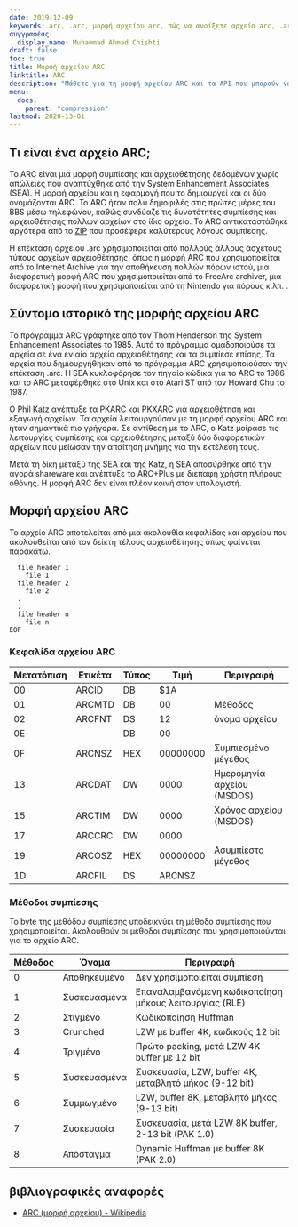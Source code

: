 ```yaml
---
date: 2019-12-09
keywords: arc, .arc, μορφή αρχείου arc, πώς να ανοίξετε αρχεία arc, .arc extension, arc extension
συγγραφέας:
  display_name: Muhammad Ahmad Chishti
draft: false
toc: true
title: Μορφή αρχείου ARC
linktitle: ARC
description: "Μάθετε για τη μορφή αρχείου ARC και τα API που μπορούν να δημιουργήσουν και να ανοίξουν αρχεία ARC."
menu:
  docs:
    parent: "compression"
lastmod: 2020-13-01
---
```


## Τι είναι ένα αρχείο ARC;

Το ARC είναι μια μορφή συμπίεσης και αρχειοθέτησης δεδομένων χωρίς απώλειες που αναπτύχθηκε από την System Enhancement Associates (SEA). Η μορφή αρχείου και η εφαρμογή που το δημιουργεί και οι δύο ονομάζονται ARC. Το ARC ήταν πολύ δημοφιλές στις πρώτες μέρες του BBS μέσω τηλεφώνου, καθώς συνδύαζε τις δυνατότητες συμπίεσης και αρχειοθέτησης πολλών αρχείων στο ίδιο αρχείο. Το ARC αντικαταστάθηκε αργότερα από το [ZIP](/el/compression/zip/) που προσέφερε καλύτερους λόγους συμπίεσης.

Η επέκταση αρχείου .arc χρησιμοποιείται από πολλούς άλλους άσχετους τύπους αρχείων αρχειοθέτησης, όπως η μορφή ARC που χρησιμοποιείται από το Internet Archive για την αποθήκευση πολλών πόρων ιστού, μια διαφορετική μορφή ARC που χρησιμοποιείται από το FreeArc archiver, μια διαφορετική μορφή που χρησιμοποιείται από τη Nintendo για πόρους κ.λπ. .

## Σύντομο ιστορικό της μορφής αρχείου ARC

Το πρόγραμμα ARC γράφτηκε από τον Thom Henderson της System Enhancement Associates το 1985. Αυτό το πρόγραμμα ομαδοποιούσε τα αρχεία σε ένα ενιαίο αρχείο αρχειοθέτησης και τα συμπίεσε επίσης. Τα αρχεία που δημιουργήθηκαν από το πρόγραμμα ARC χρησιμοποιούσαν την επέκταση .arc. Η SEA κυκλοφόρησε τον πηγαίο κώδικα για το ARC το 1986 και το ARC μεταφέρθηκε στο Unix και στο Atari ST από τον Howard Chu το 1987.

Ο Phil Katz ανέπτυξε τα PKARC και PKXARC για αρχειοθέτηση και εξαγωγή αρχείων. Τα αρχεία λειτουργούσαν με τη μορφή αρχείου ARC και ήταν σημαντικά πιο γρήγορα. Σε αντίθεση με το ARC, ο Katz μοίρασε τις λειτουργίες συμπίεσης και αρχειοθέτησης μεταξύ δύο διαφορετικών αρχείων που μείωσαν την απαίτηση μνήμης για την εκτέλεση τους.

Μετά τη δίκη μεταξύ της SEA και της Katz, η SEA αποσύρθηκε από την αγορά shareware και ανέπτυξε το ARC+Plus με διεπαφή χρήστη πλήρους οθόνης. Η μορφή ARC δεν είναι πλέον κοινή στον υπολογιστή.

## Μορφή αρχείου ARC

Το αρχείο ARC αποτελείται από μια ακολουθία κεφαλίδας και αρχείου που ακολουθείται από τον δείκτη τέλους αρχειοθέτησης όπως φαίνεται παρακάτω.

```console
  file header 1
    file 1
  file header 2
    file 2
  .
  .
  file header n
    file n
EOF
```

### Κεφαλίδα αρχείου ARC ###

|Μετατόπιση|Ετικέτα|Τύπος|Τιμή|Περιγραφή|
|---|---|---|---|---|
|00|ARCID |DB|$1A| |
|01|ARCMTD|DB|00|Μέθοδος|
|02|ARCFNT|DS|12|όνομα αρχείου|
|0E| |DB|00| |
|0F|ARCNSZ|HEX|00000000|Συμπιεσμένο μέγεθος|
|13|ARCDAT|DW|0000|Ημερομηνία αρχείου (MSDOS)|
|15|ARCTIM|DW|0000|Χρόνος αρχείου (MSDOS)|
|17|ARCCRC|DW|0000| |
|19|ARCOSZ|HEX|00000000|Ασυμπίεστο μέγεθος|
|1D|ARCFIL|DS|ARCNSZ| |

### Μέθοδοι συμπίεσης ###

Το byte της μεθόδου συμπίεσης υποδεικνύει τη μέθοδο συμπίεσης που χρησιμοποιείται. Ακολουθούν οι μέθοδοι συμπίεσης που χρησιμοποιούνται για το αρχείο ARC.

|Μέθοδος|Όνομα|Περιγραφή|
|---|---|---|
|0|Αποθηκευμένο|Δεν χρησιμοποιείται συμπίεση|
|1|Συσκευασμένα|Επαναλαμβανόμενη κωδικοποίηση μήκους λειτουργίας (RLE)|
|2|Στιγμένο|Κωδικοποίηση Huffman|
|3|Crunched|LZW με buffer 4K, κωδικούς 12 bit|
|4|Τριγμένο|Πρώτο packing, μετά LZW 4K buffer με 12 bit|
|5|Συσκευασμένα|Συσκευασία, LZW, buffer 4K, μεταβλητό μήκος (9-12 bit)|
|6|Συμμωγμένο|LZW, buffer 8K, μεταβλητό μήκος (9-13 bit)|
|7|Συσκευασία|Συσκευασία, μετά LZW 8K buffer, 2-13 bit (PAK 1.0)|
|8|Απόσταγμα|Dynamic Huffman με buffer 8K (PAK 2.0)|

## βιβλιογραφικές αναφορές

- [ARC (μορφή αρχείου) - Wikipedia](https://en.wikipedia.org/wiki/ARC_(file_format))


